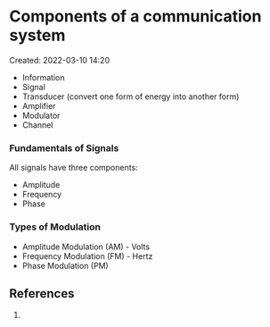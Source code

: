 # Components of a communication system
Created: 2022-03-10 14:20

- Information
- Signal
- Transducer (convert one form of energy into another form)
- Amplifier
- Modulator
- Channel

### Fundamentals of Signals
All signals have three components:
- Amplitude
- Frequency
- Phase

### Types of Modulation
- Amplitude Modulation (AM) - Volts
- Frequency Modulation (FM) - Hertz
- Phase Modulation (PM)

## References
1. 